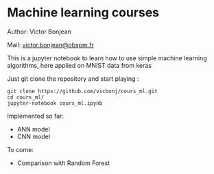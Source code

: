 # Machine learning courses

Author: Victor Bonjean

Mail: victor.bonjean@obspm.fr

This is a jupyter notebook to learn how to use simple machine learning algorithms, here applied on MNIST data from keras

Just git clone the repository and start playing :

```
git clone https://github.com/vicbonj/cours_ml.git
cd cours_ml/
jupyter-notebook cours_ml.ipynb
```

Implemented so far:
- ANN model
- CNN model

To come:
- Comparison with Random Forest

